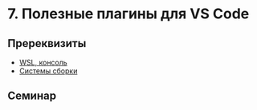 # 7. Полезные плагины для VS Code

## Пререквизиты
* [WSL, консоль](../sem1)
* [Системы сборки](../sem4)

## Семинар
